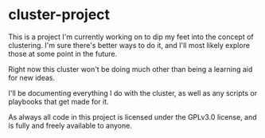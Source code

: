 # cluster-project

This is a project I'm currently working on to dip my feet into the concept of clustering. I'm sure there's better ways to do it, and I'll most likely explore those at some point in the future. 

Right now this cluster won't be doing much other than being a learning aid for new ideas. 

I'll be documenting everything I do with the cluster, as well as any scripts or playbooks that get made for it.

As always all code in this project is licensed under the GPLv3.0 license, and is fully and freely available to anyone.

